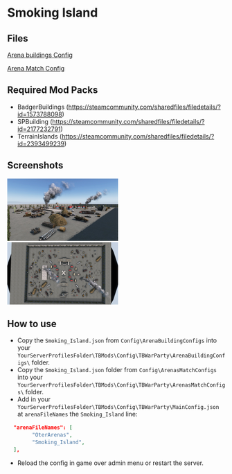 # Smoking Island

## Files

<a href="./ArenaBuildingConfig/Smoking_Island.json" download>Arena buildings Config</a>

<a href="./ArenaMatchConfig/Smoking_Island.json" download>Arena Match Config</a>

## Required Mod Packs
- BadgerBuildings (https://steamcommunity.com/sharedfiles/filedetails/?id=1573788098)
- SPBuilding (https://steamcommunity.com/sharedfiles/filedetails/?id=2177232791)
- TerrainIslands (https://steamcommunity.com/sharedfiles/filedetails/?id=2393499239)

## Screenshots

<img src="./images/Smoking_Island_1.jpg" alt="Cherno" width="256"/>
<img src="./images/Smoking_Island_2.jpg" alt="Cherno" width="256"/>

## How to use
- Copy the `Smoking_Island.json` from `Config\ArenaBuildingConfigs` into your `YourServerProfilesFolder\TBMods\Config\TBWarParty\ArenaBuildingConfigs\` folder.
- Copy the `Smoking_Island.json` folder from `Config\ArenasMatchConfigs` into your `YourServerProfilesFolder\TBMods\Config\TBWarParty\ArenasMatchConfigs\` folder.
- Add in your `YourServerProfilesFolder\TBMods\Config\TBWarParty\MainConfig.json` at `arenaFileNames` the `Smoking_Island` line:
```json
  "arenaFileNames": [
        "OterArenas",
        "Smoking_Island",
  ],
```
- Reload the config in game over admin menu or restart the server.